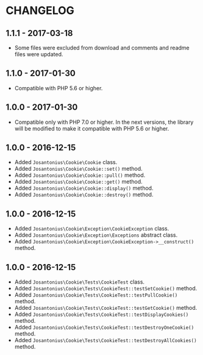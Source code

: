 # CHANGELOG

## 1.1.1 - 2017-03-18
* Some files were excluded from download and comments and readme files were updated.

## 1.1.0 - 2017-01-30
* Compatible with PHP 5.6 or higher.

## 1.0.0 - 2017-01-30
* Compatible only with PHP 7.0 or higher. In the next versions, the library will be modified to make it compatible with PHP 5.6 or higher.

## 1.0.0 - 2016-12-15
* Added `Josantonius\Cookie\Cookie` class.
* Added `Josantonius\Cookie\Cookie::set()` method.
* Added `Josantonius\Cookie\Cookie::pull()` method.
* Added `Josantonius\Cookie\Cookie::get()` method.
* Added `Josantonius\Cookie\Cookie::display()` method.
* Added `Josantonius\Cookie\Cookie::destroy()` method.

## 1.0.0 - 2016-12-15
* Added `Josantonius\Cookie\Exception\CookieException` class.
* Added `Josantonius\Cookie\Exception\Exceptions` abstract class.
* Added `Josantonius\Cookie\Exception\CookieException->__construct()` method.

## 1.0.0 - 2016-12-15
* Added `Josantonius\Cookie\Tests\CookieTest` class.
* Added `Josantonius\Cookie\Tests\CookieTest::testSetCookie()` method.
* Added `Josantonius\Cookie\Tests\CookieTest::testPullCookie()` method.
* Added `Josantonius\Cookie\Tests\CookieTest::testGetCookie()` method.
* Added `Josantonius\Cookie\Tests\CookieTest::testDisplayCookies()` method.
* Added `Josantonius\Cookie\Tests\CookieTest::testDestroyOneCookie()` method.
* Added `Josantonius\Cookie\Tests\CookieTest::testDestroyAllCookies()` method.
